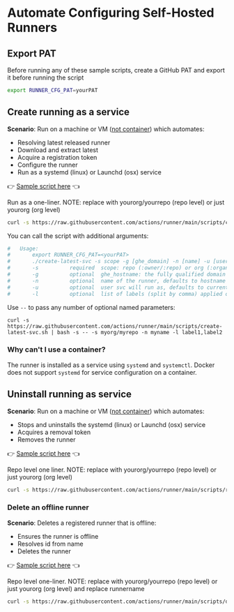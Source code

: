 # Automate Configuring Self-Hosted Runners


## Export PAT

Before running any of these sample scripts, create a GitHub PAT and export it before running the script

```bash
export RUNNER_CFG_PAT=yourPAT
```

## Create running as a service

**Scenario**: Run on a machine or VM ([not container](#why-cant-i-use-a-container)) which automates:

 - Resolving latest released runner
 - Download and extract latest
 - Acquire a registration token
 - Configure the runner
 - Run as a systemd (linux) or Launchd (osx) service

:point_right: [Sample script here](../scripts/create-latest-svc.sh) :point_left:

Run as a one-liner. NOTE: replace with yourorg/yourrepo (repo level) or just yourorg (org level)
```bash
curl -s https://raw.githubusercontent.com/actions/runner/main/scripts/create-latest-svc.sh | bash -s yourorg/yourrepo
```

You can call the script with additional arguments:
```bash
#   Usage:
#       export RUNNER_CFG_PAT=<yourPAT>
#       ./create-latest-svc -s scope -g [ghe_domain] -n [name] -u [user] -l [labels]
#       -s          required  scope: repo (:owner/:repo) or org (:organization)
#       -g          optional  ghe_hostname: the fully qualified domain name of your GitHub Enterprise Server deployment
#       -n          optional  name of the runner, defaults to hostname
#       -u          optional  user svc will run as, defaults to current
#       -l          optional  list of labels (split by comma) applied on the runner"
```

Use `--` to pass any number of optional named parameters:

```
curl -s https://raw.githubusercontent.com/actions/runner/main/scripts/create-latest-svc.sh | bash -s -- -s myorg/myrepo -n myname -l label1,label2
```
### Why can't I use a container?

The runner is installed as a service using `systemd` and `systemctl`. Docker does not support `systemd` for service configuration on a container.

## Uninstall running as service

**Scenario**: Run on a machine or VM ([not container](#why-cant-i-use-a-container)) which automates:

 - Stops and uninstalls the systemd (linux) or Launchd (osx) service
 - Acquires a removal token
 - Removes the runner

:point_right: [Sample script here](../scripts/remove-svc.sh) :point_left:

Repo level one liner.  NOTE: replace with yourorg/yourrepo (repo level) or just yourorg (org level)
```bash
curl -s https://raw.githubusercontent.com/actions/runner/main/scripts/remove-svc.sh | bash -s yourorg/yourrepo
```

### Delete an offline runner

**Scenario**: Deletes a registered runner that is offline:

 - Ensures the runner is offline
 - Resolves id from name
 - Deletes the runner

:point_right: [Sample script here](../scripts/delete.sh) :point_left:

Repo level one-liner.  NOTE: replace with yourorg/yourrepo (repo level) or just yourorg (org level) and replace runnername
```bash
curl -s https://raw.githubusercontent.com/actions/runner/main/scripts/delete.sh | bash -s yourorg/yourrepo runnername
```
